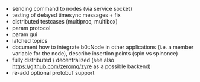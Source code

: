  - sending command to nodes (via service socket)
 - testing of delayed timesync messages + fix
 - distributed testcases (multiproc, multibox)
 - param protocol
 - param gui
 - latched topics
 - document how to integrate b0::Node in other applications (i.e. a member variable for the node), describe insertion points (spin vs spinonce)
 - fully distributed / decentralized (see also https://github.com/zeromq/zyre as a possible backend)
 - re-add optional protobuf support
